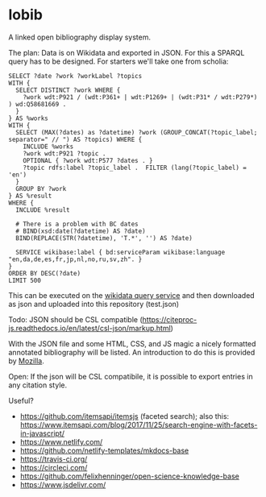# lobib
A linked open bibliography display system.

The plan:
Data is on Wikidata and exported in JSON.
For this a SPARQL query has to be designed. For starters we'll take one from scholia:

```sparql
SELECT ?date ?work ?workLabel ?topics
WITH {
  SELECT DISTINCT ?work WHERE {
    ?work wdt:P921 / (wdt:P361+ | wdt:P1269+ | (wdt:P31* / wdt:P279*) ) wd:Q58681669 .
  }
} AS %works
WITH {
  SELECT (MAX(?dates) as ?datetime) ?work (GROUP_CONCAT(?topic_label; separator=" // ") AS ?topics) WHERE {
    INCLUDE %works
    ?work wdt:P921 ?topic . 
    OPTIONAL { ?work wdt:P577 ?dates . }
    ?topic rdfs:label ?topic_label .  FILTER (lang(?topic_label) = 'en')
  }
  GROUP BY ?work
} AS %result
WHERE {
  INCLUDE %result

  # There is a problem with BC dates
  # BIND(xsd:date(?datetime) AS ?date)
  BIND(REPLACE(STR(?datetime), 'T.*', '') AS ?date)

  SERVICE wikibase:label { bd:serviceParam wikibase:language "en,da,de,es,fr,jp,nl,no,ru,sv,zh". }
}
ORDER BY DESC(?date)
LIMIT 500
```

This can be executed on the [wikidata query service](https://query.wikidata.org/) and then downloaded as json and uploaded into this repository (test.json)

Todo: JSON should be CSL compatible (https://citeproc-js.readthedocs.io/en/latest/csl-json/markup.html)

With the JSON file and some HTML, CSS, and JS magic a nicely formatted annotated bibliography will be listed. An introduction to do this is provided by [Mozilla](https://developer.mozilla.org/en-US/docs/Learn/JavaScript/Objects/JSON).


Open:
If the json will be CSL compatibile, it is possible to export entries in any citation style. 


Useful?
* https://github.com/itemsapi/itemsjs (faceted search); also this: https://www.itemsapi.com/blog/2017/11/25/search-engine-with-facets-in-javascript/
* https://www.netlify.com/
* https://github.com/netlify-templates/mkdocs-base
* https://travis-ci.org/
* https://circleci.com/
* https://github.com/felixhenninger/open-science-knowledge-base
* https://www.jsdelivr.com/
